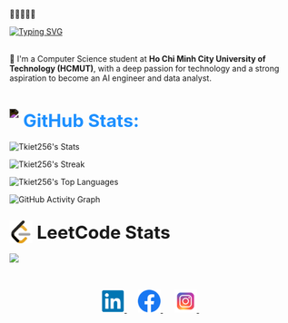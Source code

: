 👋👋👋👋👋
<!--
**Tkiet256/Tkiet256** is a ✨ _special_ ✨ repository because its `README.md` (this file) appears on your GitHub profile.

Here are some ideas to get you started:

- 🔭 I’m currently working on ...
- 🌱 I’m currently learning ...
- 👯 I’m looking to collaborate on ...
- 🤔 I’m looking for help with ...
- 💬 Ask me about ...
- 📫 How to reach me: ...
- 😄 Pronouns: ...
- ⚡ Fun fact: ...
-->
 [![Typing SVG](https://readme-typing-svg.demolab.com?font=Fira+Code&pause=1000&width=600&height=30&lines=Hi%2C+I'm+Tuan+Kiet)](https://git.io/typing-svg)
<!-- Introduce -->
<img src="https://raw.githubusercontent.com/andreasbm/readme/master/assets/lines/rainbow.png" width="100%" height="4px">
👋 I'm a Computer Science student at <b>Ho Chi Minh City University of Technology (HCMUT)</b>, with a deep passion for technology and a strong aspiration to become an AI engineer and data analyst. 

<img src="https://raw.githubusercontent.com/andreasbm/readme/master/assets/lines/rainbow.png" width="100%" height="4px">




<!-- Stats -->
<h2 style="color:#1E90FF; display: flex; align-items: center;">
  <a href="img/github.png" style="display: inline-flex; align-items: center; text-decoration: none;">
    <img src="https://cdn.jsdelivr.net/gh/devicons/devicon/icons/github/github-original.svg" height="40" style="margin-right: 8px; filter: invert(1);">
    <span style="color:#1E90FF; font-size: 1.5em;">GitHub Stats:</span>
  </a>
</h2>



![Tkiet256's Stats](https://github-readme-stats.vercel.app/api?username=Tkiet256&theme=tokyonight&show_icons=true&hide_border=true&count_private=true)

![Tkiet256's Streak](https://github-readme-streak-stats.herokuapp.com/?user=Tkiet256&theme=tokyonight&hide_border=true)

![Tkiet256's Top Languages](https://github-readme-stats.vercel.app/api/top-langs/?username=Tkiet256&theme=tokyonight&show_icons=true&hide_border=true&layout=compact)

![GitHub Activity Graph](https://github-readme-activity-graph.vercel.app/graph?username=Tkiet256&theme=react-dark)



<h2 style="color:#1E90FF; display: flex; align-items: center;">
    <a href="https://leetcode.com/u/Tkiet256/" style="display: inline-flex; align-items: center; text-decoration: none;">
        <img src="img/leetcode.svg" height="40" style="margin-right: 8px;">
        <span style="font-size: 1.5em;">LeetCode Stats</span>
      </a>
</h2>

<p>
    <a href="https://leetcode.com/u/Tkiet256/">
    <img src="https://leetcard.jacoblin.cool/Tkiet256?theme=dark&ext=heatmap">
    </a>
</p>


<!-- Contact -->
<img src="https://raw.githubusercontent.com/andreasbm/readme/master/assets/lines/rainbow.png" width="100%" height="4px">
<p align="center">
    <a href="https://www.linkedin.com/in/tu%E1%BA%A5n-ki%E1%BB%87t-b769b1328/">
        <img src="img/linkedIn.png" height="40" alt="LinkedIn">
    </a>&nbsp;&nbsp;&nbsp;&nbsp;
    <a href="https://www.facebook.com/tuan.kiet.2506/">
        <img src="img/facebook.png" height="40" alt="Facebook">
    </a>&nbsp;&nbsp;&nbsp;&nbsp;
    <a href="https://www.instagram.com/tuaan.kiettt/">
        <img src="img/instagram.png" height="40" alt="Instagram">
    </a>&nbsp;&nbsp;
</p>

